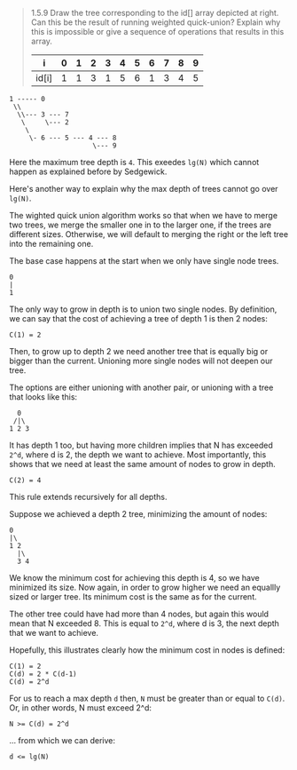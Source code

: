 > 1.5.9 Draw the tree corresponding to the id[] array depicted at
> right. Can this be the result of running weighted quick-union?
> Explain why this is impossible or give a sequence of operations
> that results in this array.
> 
> i     | 0 | 1 | 2 | 3 | 4 | 5 | 6 | 7 | 8 | 9 |
> ------|---|---|---|---|---|---|---|---|---|---|
> id[i] | 1 | 1 | 3 | 1 | 5 | 6 | 1 | 3 | 4 | 5 |

~~~
1 ----- 0
 \\
  \\--- 3 --- 7
   \     \--- 2
    \
     \- 6 --- 5 --- 4 --- 8 
                     \--- 9
~~~

Here the maximum tree depth is `4`. This exeedes `lg(N)` which cannot happen as explained before by Sedgewick.

Here's another way to explain why the max depth of trees cannot go over `lg(N)`.

The wighted quick union algorithm works so that when we have to merge two trees, we merge the smaller one in to the larger one, if the trees are different sizes.
Otherwise, we will default to merging the right or the left tree into the remaining one.

The base case happens at the start when we only have single node trees.

~~~
0
|
1
~~~

The only way to grow in depth is to union two single nodes.
By definition, we can say that the cost of achieving a tree of depth 1 is then 2 nodes:

```
C(1) = 2
```

Then, to grow up to depth 2 we need another tree that is equally big or bigger than the current.
Unioning more single nodes will not deepen our tree.

The options are either unioning with another pair, or unioning with a tree that looks like this:

```
  0
 /|\
1 2 3
```

It has depth 1 too, but having more children implies that N has exceeded `2^d`, where d is 2, the depth we want to achieve.
Most importantly, this shows that we need at least the same amount of nodes to grow in depth.

~~~
C(2) = 4
~~~

This rule extends recursively for all depths.

Suppose we achieved a depth 2 tree, minimizing the amount of nodes:

```
0
|\
1 2
  |\
  3 4
```

We know the minimum cost for achieving this depth is 4, so we have minimized its size.
Now again, in order to grow higher we need an equallly sized or larger tree.
Its minimum cost is the same as for the current.

The other tree could have had more than 4 nodes, but again this would mean that N exceeded 8.
This is equal to `2^d`, where d is 3, the next depth that we want to achieve.

Hopefully, this illustrates clearly how the minimum cost in nodes is defined:

```
C(1) = 2
C(d) = 2 * C(d-1)
C(d) = 2^d
```

For us to reach a max depth `d` then, `N` must be greater than or equal to `C(d)`.
Or, in other words, N must exceed 2^d:

```
N >= C(d) = 2^d
```

... from which we can derive:

```
d <= lg(N)
```